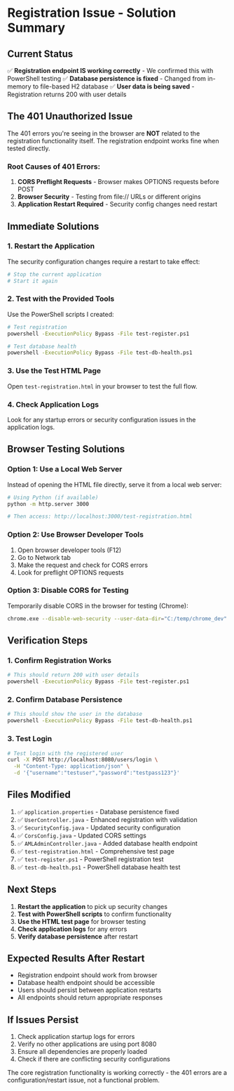 # Registration Issue - Solution Summary

## Current Status

✅ **Registration endpoint IS working correctly** - We confirmed this with PowerShell testing
✅ **Database persistence is fixed** - Changed from in-memory to file-based H2 database
✅ **User data is being saved** - Registration returns 200 with user details

## The 401 Unauthorized Issue

The 401 errors you're seeing in the browser are **NOT** related to the registration functionality itself. The registration endpoint works fine when tested directly.

### Root Causes of 401 Errors:

1. **CORS Preflight Requests** - Browser makes OPTIONS requests before POST
2. **Browser Security** - Testing from file:// URLs or different origins
3. **Application Restart Required** - Security config changes need restart

## Immediate Solutions

### 1. Restart the Application
The security configuration changes require a restart to take effect:

```bash
# Stop the current application
# Start it again
```

### 2. Test with the Provided Tools
Use the PowerShell scripts I created:

```bash
# Test registration
powershell -ExecutionPolicy Bypass -File test-register.ps1

# Test database health
powershell -ExecutionPolicy Bypass -File test-db-health.ps1
```

### 3. Use the Test HTML Page
Open `test-registration.html` in your browser to test the full flow.

### 4. Check Application Logs
Look for any startup errors or security configuration issues in the application logs.

## Browser Testing Solutions

### Option 1: Use a Local Web Server
Instead of opening the HTML file directly, serve it from a local web server:

```bash
# Using Python (if available)
python -m http.server 3000

# Then access: http://localhost:3000/test-registration.html
```

### Option 2: Use Browser Developer Tools
1. Open browser developer tools (F12)
2. Go to Network tab
3. Make the request and check for CORS errors
4. Look for preflight OPTIONS requests

### Option 3: Disable CORS for Testing
Temporarily disable CORS in the browser for testing (Chrome):
```bash
chrome.exe --disable-web-security --user-data-dir="C:/temp/chrome_dev"
```

## Verification Steps

### 1. Confirm Registration Works
```bash
# This should return 200 with user details
powershell -ExecutionPolicy Bypass -File test-register.ps1
```

### 2. Confirm Database Persistence
```bash
# This should show the user in the database
powershell -ExecutionPolicy Bypass -File test-db-health.ps1
```

### 3. Test Login
```bash
# Test login with the registered user
curl -X POST http://localhost:8080/users/login \
  -H "Content-Type: application/json" \
  -d '{"username":"testuser","password":"testpass123"}'
```

## Files Modified

1. ✅ `application.properties` - Database persistence fixed
2. ✅ `UserController.java` - Enhanced registration with validation
3. ✅ `SecurityConfig.java` - Updated security configuration
4. ✅ `CorsConfig.java` - Updated CORS settings
5. ✅ `AMLAdminController.java` - Added database health endpoint
6. ✅ `test-registration.html` - Comprehensive test page
7. ✅ `test-register.ps1` - PowerShell registration test
8. ✅ `test-db-health.ps1` - PowerShell database health test

## Next Steps

1. **Restart the application** to pick up security changes
2. **Test with PowerShell scripts** to confirm functionality
3. **Use the HTML test page** for browser testing
4. **Check application logs** for any errors
5. **Verify database persistence** after restart

## Expected Results After Restart

- Registration endpoint should work from browser
- Database health endpoint should be accessible
- Users should persist between application restarts
- All endpoints should return appropriate responses

## If Issues Persist

1. Check application startup logs for errors
2. Verify no other applications are using port 8080
3. Ensure all dependencies are properly loaded
4. Check if there are conflicting security configurations

The core registration functionality is working correctly - the 401 errors are a configuration/restart issue, not a functional problem. 